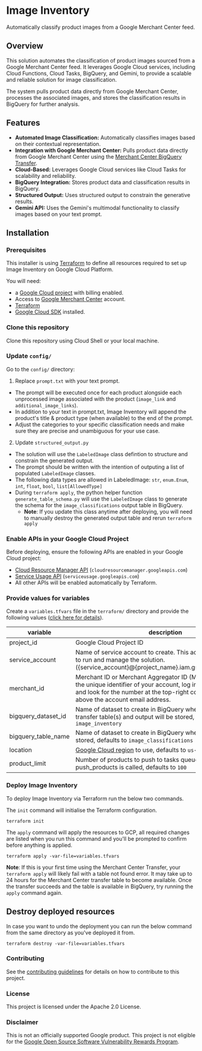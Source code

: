 
# Image Inventory

Automatically classify product images from a Google Merchant Center feed.

## Overview

This solution automates the classification of product images sourced from a Google Merchant Center feed. It leverages Google Cloud services, including Cloud Functions, Cloud Tasks, BigQuery, and Gemini, to provide a scalable and reliable solution for image classification.

The system pulls product data directly from Google Merchant Center, processes the associated images, and stores the classification results in BigQuery for further analysis.

## Features

- **Automated Image Classification:** Automatically classifies images based on their contextual representation.
- **Integration with Google Merchant Center:** Pulls product data directly from Google Merchant Center using the [Merchant Center BigQuery Transfer](https://cloud.google.com/bigquery/docs/merchant-center-transfer).
- **Cloud-Based:** Leverages Google Cloud services like Cloud Tasks for scalability and reliability.
- **BigQuery Integration:** Stores product data and classification results in BigQuery.
- **Structured Output:** Uses structured output to constrain the generative results.
- **Gemini API:** Uses the Gemini's multimodal functionality to classify images based on your text prompt.

## Installation

### Prerequisites

This installer is using [Terraform](https://www.terraform.io) to define all resources required to set up Image Inventory on Google Cloud Platform.

You will need:

- a [Google Cloud project](https://console.cloud.google.com) with billing enabled.
- Access to [Google Merchant Center](https://business.google.com/us/merchant-center/) account.
- [Terraform](https://developer.hashicorp.com/terraform/tutorials/gcp-get-started/install-cli)
- [Google Cloud SDK](https://cloud.google.com/sdk/docs/install) installed.

### Clone this repository

Clone this repository using Cloud Shell or your local machine.

### Update `config/`

Go to the `config/` directory:

1. Replace `prompt.txt` with your text prompt.

- The prompt will be executed once for each product alongside each unprocessed image associated with the product (`image_link` and `additional_image_links`).
- In addition to your text in prompt.txt, Image Inventory will append the product's title & product type (when available) to the end of the prompt.
- Adjust the categories to your specific classification needs and make sure they are precise and unambiguous for your use case.

2. Update `structured_output.py`

- The solution will use the `LabeledImage` class defintion to structure and constrain the generated output.
- The prompt should be written with the intention of outputing a list of populated `LabeledImage` classes.
- The following data types are allowed in LabeledImage:    `str`, `enum.Enum`, `int`, `float`, `bool`, `list[AllowedType]`
- During `terraform apply`, the python helper function `generate_table_schema.py` will use the `LabeledImage` class to generate the schema for the `image_classifications` output table in BigQuery.
  - **Note**: If you update this class anytime after deploying, you will need to manually destroy the generated output table and rerun `terraform apply`

### Enable APIs in your Google Cloud Project

Before deploying, ensure the following APIs are enabled in your Google Cloud project:

- [Cloud Resource Manager API](https://console.cloud.google.com/apis/library/cloudresourcemanager.googleapis.com) (`cloudresourcemanager.googleapis.com`)
- [Service Usage API](https://console.cloud.google.com/apis/library/cloudresourcemanager.googleapis.com) (`serviceusage.googleapis.com`)
- All other APIs will be enabled automatically by Terraform.

### Provide values for variables

Create a `variables.tfvars` file in the `terraform/` directory and provide the following values ([click here for details](https://developer.hashicorp.com/terraform/language/values/variables#variable-definitions-tfvars-files)).

| variable                    | description                                                                                               |  |
| ---------------------       | --------------------------------------------------------------------------------------------------------- | ------------------- |
| project_id                  | Google Cloud Project ID                                                      | required            |
| service_account       | Name of service account to create. This account will be used to run and manage the solution. ({service_account}@{project_name}.iam.gserviceaccount.com)| required            |
| merchant_id    |  Merchant ID or Merchant Aggregator ID (MCA) to use. To find the unique identifier of your account, log into Merchant center and look for the number at the top-right corner of the page, above the account email address.| required            |
| bigquery_dataset_id | Name of dataset to create in BigQuery where Merchant Center transfer table(s) and output will be stored, defaults to `image_inventory`  | optional            |
| bigquery_table_name    | Name of dataset to create in BigQuery where output will be stored, defaults to `image_classifications`| optional            |
| location         | [Google Cloud region](https://cloud.withgoogle.com/region-picker) to use, defaults to `us-central1` | optional            |
| product_limit    | Number of products to push to tasks queue every time push_products is called, defaults to `100` | optional            |

### Deploy Image Inventory

To deploy Image Inventory  via Terraform run the below two commands.

The `init` command will initialise the Terraform configuration.

```shell
terraform init
```

The `apply` command will apply the resources to GCP, all required changes are listed when you run this command and you'll be prompted to confirm before anything is applied.

```shell
terraform apply -var-file=variables.tfvars
```

**Note**: If this is your first time using the Merchant Center Transfer, your `terraform apply` will likely fail with a table not found error. It may take up to 24 hours for the Merchant Center transfer table to become available. Once the transfer succeeds and the table is available in BigQuery, try running the `apply` command again.

## Destroy deployed resources

In case you want to undo the deployment you can run the below command from the same directory as you've deployed it from.

```shell
terraform destroy -var-file=variables.tfvars
```

### Contributing

See the [contributing guidelines](contributing.md) for details on how to contribute to this project.

### License

This project is licensed under the Apache 2.0 License.

### Disclaimer

This is not an officially supported Google product. This project is not
eligible for the [Google Open Source Software Vulnerability Rewards
Program](https://bughunters.google.com/open-source-security).
